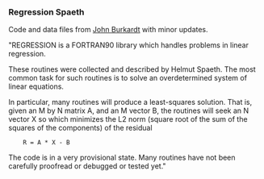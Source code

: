 ### Regression Spaeth

Code and data files from [John Burkardt](https://people.math.sc.edu/Burkardt/f_src/regression/regression.html) with minor updates.

"REGRESSION is a FORTRAN90 library which handles problems in linear regression.

These routines were collected and described by Helmut Spaeth. The most common task for such routines is to solve an overdetermined system of linear equations.

In particular, many routines will produce a least-squares solution. That is, given an M by N matrix A, and an M vector B, the routines will seek an N vector X so which minimizes the L2 norm (square root of the sum of the squares of the components) of the residual


        R = A * X - B
      
The code is in a very provisional state. Many routines have not been carefully proofread or debugged or tested yet."
